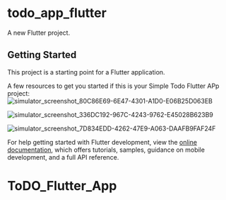 # todo_app_flutter

A new Flutter project.

## Getting Started

This project is a starting point for a Flutter application.

A few resources to get you started if this is your Simple Todo Flutter APp project:
![simulator_screenshot_80C86E69-6E47-4301-A1D0-E06B25D063EB](https://github.com/user-attachments/assets/5baf7997-605f-4bf5-a7a5-1876d7a72589)

![simulator_screenshot_336DC192-967C-4243-9762-E45028B623B9](https://github.com/user-attachments/assets/79840654-379e-430a-bbdf-93b11540bf72)


![simulator_screenshot_7D834EDD-4262-47E9-A063-DAAFB9FAF24F](https://github.com/user-attachments/assets/1451fff4-3819-4649-81aa-e06177159d94)

For help getting started with Flutter development, view the
[online documentation](https://docs.flutter.dev/), which offers tutorials,
samples, guidance on mobile development, and a full API reference.
# ToDO_Flutter_App
